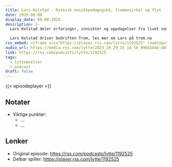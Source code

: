 ```yaml
---
title: Lars Kolstad - Rytmisk musikkpedagogikk, trommesirkel og flyt
date: 2025-08-08
display_date: 08-08-2025
description: |-
  Lars Kolstad deler erfaringer, innsikter og oppdagelser fra livet som musiker og lærer. Rytmisk musikkpedagogikk, trommesirkel, flyt og dynamisk ledelse er noen av temaene vi kommer innom.

  Lars Kolstad driver bedriften Trom, les mer om Lars på trom.no
rss_embed: <iframe src="https://player.rss.com/lytte/1192525" loading="lazy" style="width:100%;height:180px;border:0;overflow:hidden;" title="Lars Kolstad - Rytmisk musikkpedagogikk, trommesirkel og flyt"></iframe>
audio_url: https://media.rss.com/lytte/2023_10_29_15_14_16_996d1646-a073-48b2-9db6-53433fbb8053.mp3
link: https://rss.com/podcasts/lytte/1192525
tags:
  - lytteøvelser
  - podcast
draft: false
---
```

{{< episodeplayer >}}

## Notater
- Viktige punkter:
  - …
  - …

## Lenker
- Original episode: https://rss.com/podcasts/lytte/1192525
- Delbar spiller: https://player.rss.com/lytte/1192525
